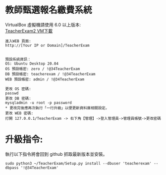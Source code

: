 
# 教師甄選報名繳費系統

VirtualBox 虛擬機請使用 6.0 以上版本:  
[TeacherExam2 VM下載](https://drive.google.com/file/d/1rkkmFmkXQeaUaUpHQXkSDksO9NkzP4OQ/view?usp=sharing)

    進入WEB 頁面:
    http://[Your IP or Domain]/TeacherExam

    
    預設系統資訊：
    OS: Ubuntu Desktop 20.04
    OS 預設帳密: zero / !@34TeacherExam
    DB 預設帳密: teacherexam / !@34TeacherExam
    WEB 預設帳密: admin / !@34TeacherExam

    更改 OS 密碼:
    passwd
    更改 DB 密碼:
    mysqladmin -u root -p password
    * 更改完後應再次執行「一行升級」以便更新資料庫相關設定。    
    更改 WEB 密碼:
    打開 127.0.0.1/TeacherExam -> 右下角【管理】->登入管理員->管理員帳號->更改密碼


# 升級指令:

執行以下指令將會回到 github 抓取最新版本並安裝。

    sudo python3 ~/TeacherExam/Setup.py install --dbuser 'teacherexam' --dbpass '!@34TeacherExam'